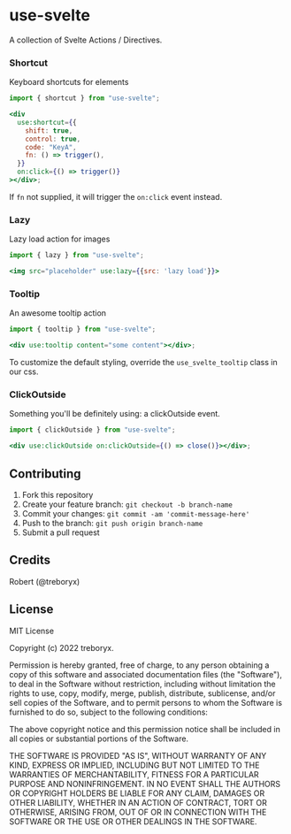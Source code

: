 # use-svelte

A collection of Svelte Actions / Directives.

### **Shortcut**

Keyboard shortcuts for elements

```jsx
import { shortcut } from "use-svelte";

<div
  use:shortcut={{
    shift: true,
    control: true,
    code: "KeyA",
    fn: () => trigger(),
  }}
  on:click={() => trigger()}
></div>;
```

If `fn` not supplied, it will trigger the `on:click` event instead.

### **Lazy**

Lazy load action for images

```jsx
import { lazy } from "use-svelte";

<img src="placeholder" use:lazy={{src: 'lazy load'}}>
```

### **Tooltip**

An awesome tooltip action

```jsx
import { tooltip } from "use-svelte";

<div use:tooltip content="some content"></div>;
```

To customize the default styling, override the `use_svelte_tooltip` class in our css.

### **ClickOutside**

Something you'll be definitely using: a clickOutside event.

```jsx
import { clickOutside } from "use-svelte";

<div use:clickOutside on:clickOutside={() => close()}></div>;
```

## Contributing

1. Fork this repository
2. Create your feature branch: `git checkout -b branch-name`
3. Commit your changes: `git commit -am 'commit-message-here'`
4. Push to the branch: `git push origin branch-name`
5. Submit a pull request

## Credits

Robert (@treboryx)

## License

MIT License

Copyright (c) 2022 treboryx.

Permission is hereby granted, free of charge, to any person obtaining a copy
of this software and associated documentation files (the "Software"), to deal
in the Software without restriction, including without limitation the rights
to use, copy, modify, merge, publish, distribute, sublicense, and/or sell
copies of the Software, and to permit persons to whom the Software is
furnished to do so, subject to the following conditions:

The above copyright notice and this permission notice shall be included in all
copies or substantial portions of the Software.

THE SOFTWARE IS PROVIDED "AS IS", WITHOUT WARRANTY OF ANY KIND, EXPRESS OR
IMPLIED, INCLUDING BUT NOT LIMITED TO THE WARRANTIES OF MERCHANTABILITY,
FITNESS FOR A PARTICULAR PURPOSE AND NONINFRINGEMENT. IN NO EVENT SHALL THE
AUTHORS OR COPYRIGHT HOLDERS BE LIABLE FOR ANY CLAIM, DAMAGES OR OTHER
LIABILITY, WHETHER IN AN ACTION OF CONTRACT, TORT OR OTHERWISE, ARISING FROM,
OUT OF OR IN CONNECTION WITH THE SOFTWARE OR THE USE OR OTHER DEALINGS IN THE
SOFTWARE.
